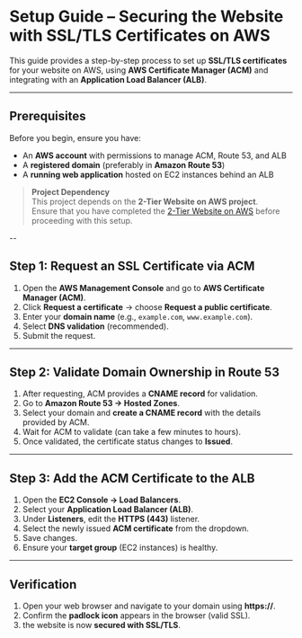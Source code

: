 # Setup Guide – Securing the Website with SSL/TLS Certificates on AWS

This guide provides a step-by-step process to set up **SSL/TLS certificates** for your website on AWS, using **AWS Certificate Manager (ACM)** and integrating with an **Application Load Balancer (ALB)**.  

---

## Prerequisites
Before you begin, ensure you have:  
- An **AWS account** with permissions to manage ACM, Route 53, and ALB  
- A **registered domain** (preferably in **Amazon Route 53**)  
- A **running web application** hosted on EC2 instances behind an ALB  

>  **Project Dependency**  
> This project depends on the **2-Tier Website on AWS project**.  
> Ensure that you have completed the [2-Tier Website on AWS](https://github.com/JaleelehAlnsour/2-tier-website-on-AWS/README.md.git) before proceeding with this setup.  

--

## Step 1: Request an SSL Certificate via ACM
1. Open the **AWS Management Console** and go to **AWS Certificate Manager (ACM)**.  
2. Click **Request a certificate** → choose **Request a public certificate**.  
3. Enter your **domain name** (e.g., `example.com`, `www.example.com`).  
4. Select **DNS validation** (recommended).  
5. Submit the request.  

---

## Step 2: Validate Domain Ownership in Route 53
1. After requesting, ACM provides a **CNAME record** for validation.  
2. Go to **Amazon Route 53 → Hosted Zones**.  
3. Select your domain and **create a CNAME record** with the details provided by ACM.  
4. Wait for ACM to validate (can take a few minutes to hours).  
5. Once validated, the certificate status changes to **Issued**.  

---

## Step 3: Add the ACM Certificate to the ALB
1. Open the **EC2 Console → Load Balancers**.  
2. Select your **Application Load Balancer (ALB)**.  
3. Under **Listeners**, edit the **HTTPS (443)** listener.  
4. Select the newly issued **ACM certificate** from the dropdown.  
5. Save changes.  
6. Ensure your **target group** (EC2 instances) is healthy.  

---

## Verification
1. Open your web browser and navigate to your domain using **https://**.  
2. Confirm the **padlock icon** appears in the browser (valid SSL).  
3. the website is now **secured with SSL/TLS**.  

